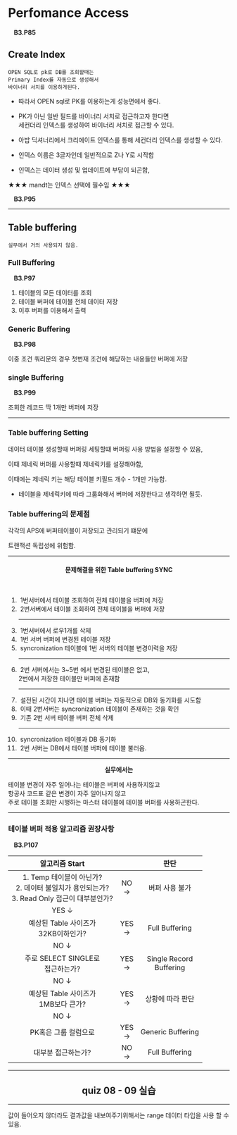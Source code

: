 # Perfomance Access
<B>&nbsp;&nbsp;&nbsp;&nbsp;B3.P85</B>  

## Create Index

    OPEN SQL로 pk로 DB를 조회할때는  
    Primary Index를 자동으로 생성해서  
    바이너리 서치를 이용하게된다.

- 따라서 OPEN sql로 PK를 이용하는게 성능면에서 좋다.

- PK가 아닌 일반 필드를 바이너리 서치로 접근하고자 한다면  
    세컨더리 인덱스를 생성하여 바이너리 서치로 접근할 수 있다.

- 아밥 딕셔너리에서 크리에이트 인덱스를 통해 세컨더리 인덱스를 생성할 수 있다.  

- 인덱스 이름은 3글자인데 일반적으로 Z나 Y로 시작함

- 인덱스는 데이터 생성 및 업데이트에 부담이 되곤함,

★★★ mandt는 인덱스 선택에 필수임 ★★★

<B>&nbsp;&nbsp;&nbsp;&nbsp;B3.P95</B>  

---
## Table buffering
    실무에서 거의 사용되지 않음.

### Full Buffering
<B>&nbsp;&nbsp;&nbsp;&nbsp;B3.P97</B>  

1. 테이블의 모든 데이터를 조회
2. 테이블 버퍼에 테이블 전체 데이터 저장
3. 이후 버퍼를 이용해서 출력

### Generic Buffering
<B>&nbsp;&nbsp;&nbsp;&nbsp;B3.P98</B>  

이중 조건 쿼리문의 경우 첫번재 조건에 해당하는 내용들만 버퍼에 저장
     
### single Buffering
<B>&nbsp;&nbsp;&nbsp;&nbsp;B3.P99</B>  

조회한 레코드 딱 1개만 버퍼에 저장

---
### Table buffering Setting

데이터 테이블 생성할때 버퍼링 세팅할떄 버퍼링 사용 방법을 설정할 수 있음,

이때 제네릭 버퍼를 사용할때 제네릭키를 설정해야함,

이때에는 제네릭 키는 해당 테이블 키필드 개수 - 1개만 가능함.

* 테이블을 제네릭키에 따라 그룹화해서 버퍼에 저장한다고 생각하면 될듯.

### Table buffering의 문제점

각각의 APS에 버퍼테이블이 저장되고 관리되기 떄문에

트랜잭션 독립성에 위험함.

---
<h4 align = center><b>문제해결을 위한  Table buffering SYNC</b></h4>
<br>

1. &nbsp;1번서버에서 테이블 조회하여 전체 테이블을 버퍼에 저장
2. &nbsp;2번서버에서 테이블 조회하여 전체 테이블을 버퍼에 저장<hr>
3. &nbsp;1번서버에서 로우1개를 삭제
4. &nbsp;1번 서버 버퍼에 변경된 테이블 저장
5. &nbsp;syncronization 테이블에 1번 서버의 테이블 변경이력을 저장<hr>
6. &nbsp;2번 서버에서는 3~5번 에서 변경된 테이블은 없고,  
   2번에서 저장한 테이블만 버퍼에 존재함<hr>
7. &nbsp;설전된 시간이 지나면 테이블 버퍼는 자동적으로 DB와 동기화를 시도함
8. &nbsp;이때 2번서버는 syncronization 테이블이 존재하는 것을 확인
9. &nbsp;기존 2번 서버 테이블 버퍼 전체 삭제<hr>
10. &nbsp;syncronization 테이블과 DB 동기화
11. &nbsp;2번 서버는 DB에서 테이블 버퍼에 테이블 불러옴.
<hr>

<p align= center ><b>실무에서는</b></p>

<p>
    테이블 변경이 자주 일어나는 테이블은 버퍼에 사용하지않고<br>
    항공사 코드표 같은 변경이 자주 일어나지 않고<br>
     주로 테이블 조회만 시행하는
     마스터 테이블에 테이블 버퍼를 사용하곤한다.
</p>

---
### 테이블 버퍼 적용 알고리즘 권장사항
<B>&nbsp;&nbsp;&nbsp;&nbsp;B3.P107</B>  

|알고리즘 Start||판단|
|:---:|:---:|:---:|
|1. Temp 테이블이 아닌가?<br>2. 데이터 불일치가 용인되는가?<br>3. Read Only 접근이 대부분인가?|NO<br>→|버퍼 사용 불가|
|YES ↓|||
|예상된 Table 사이즈가<br> 32KB이하인가?|YES<br>→|Full Buffering|
|NO ↓|||
|주로 SELECT SINGLE로 <br>접근하는가?|YES<br>→|Single Record <br>Buffering|
|NO ↓|||
|예상된 Table 사이즈가<br> 1MB보다 큰가?|YES<br>→|상황에 따라 판단|
|NO ↓|||
|PK혹은 그룹 컬럼으로|YES<br>→|Generic Buffering|
|대부분 접근하는가?|NO<br>→|Full Buffering|


---

<h2 align =center><b>quiz 08 - 09 실습</b></h2>

---

값이 들어오지 않더라도 결과값을 내보여주기위해서는 
range 데이터 타입을 사용 할 수 있음.



